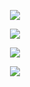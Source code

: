<p align="center">
 
<image src="https://user-images.githubusercontent.com/78603128/141039544-eebfe26f-c452-462c-a219-c3fe05e36b37.png"/>
  
</p>

<p align="center">
 
<image src="https://user-images.githubusercontent.com/78603128/141040202-4e16509d-3434-4b10-8d96-1a2559c925a8.png"/>
  
</p>

<p align="center">
 
<image src="https://user-images.githubusercontent.com/78603128/141040158-3d936d27-3056-4b0f-9a98-9e4d44a8e36a.png"/>
  
</p>



<p align="center">
 
<image src="https://user-images.githubusercontent.com/78603128/141040333-ea8a3d0d-1b0b-445c-86e8-25f4fbdfce3a.png"/>
  
</p>


<p align="center">
 
<image src=""/>
  
</p>

<p align="center">
 
<image src=""/>
  
</p>

<p align="center">
 
<image src=""/>
  
</p>


<p align="center">
 
<image src=""/>
  
</p>


<p align="center">
 
<image src=""/>
  
</p>


<p align="center">
 
<image src=""/>
  
</p>


<p align="center">
 
<image src=""/>
  
</p>


<p align="center">
 
<image src=""/>
  
</p>

<p align="center">
 
<image src=""/>
  
</p>

<p align="center">
 
<image src=""/>
  
</p>

<p align="center">
 
<image src=""/>
  
</p>

<p align="center">
 
<image src=""/>
  
</p>

<p align="center">
 
<image src=""/>
  
</p>

<p align="center">
 
<image src=""/>
  
</p>

